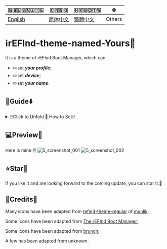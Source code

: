 🇬🇧🇺🇸🇳🇿🇮🇪|🇨🇳🇸🇬|🇭🇰🇲🇴🇹🇼|🌐
|----|----|----|----
|[English](https://github.com/1457384613gh/rEFInd-theme-named-Yours) | [简体中文](https://github.com/1457384613gh/rEFInd-theme-named-Yours/blob/main/%E8%87%AA%E8%BF%B0%E6%96%87%E4%BB%B6.md) | [繁體中文](https://github.com/1457384613gh/rEFInd-theme-named-Yours/blob/main/%E7%B9%81%E4%BD%93%E4%B8%AD%E6%96%87.md)|Others

# ℹ️rEFInd-theme-named-Yours🪪
It is a theme of rEFInd Boot Manager, which can
- ✏️set ___your profile___;
- ✏️set ___device___;
- ✏️set ___your name___.

## 🧭Guide⬇️
<details>
  <summary>🖱️Click to Unfold 📖 How to Set🖱️</summary>
  
  ### ❗️Note!❕
  - #If you have **chromeOS on BrunchFramework**, you shall read 📁THIS,
  <details>
    <summary>🖱️Click to Unfold 📂THIS🖱️</summary>
    
# How to load chromeOS by using Brunch❓️
- Find `#name#.img.grub.txt`.🔎
- Open it and copy the text.📄

![image](https://user-images.githubusercontent.com/69227436/168550855-2ec72ae0-7dcc-4421-b29f-4951989c94fe.png)

- Find `/EFI/brunch/menuentry.cfg` from your download.🔎

![image](https://user-images.githubusercontent.com/69227436/168551825-bbdb9b11-0ddf-4b3e-93b3-726f91a5dc55.png)

- Open it and paste there.📋︎

![image](https://user-images.githubusercontent.com/69227436/168553154-bb4cb0fb-728f-4301-8e12-8b1527325ec6.png)

And then it can load Chrome OS by using Brunch.👌

![image](https://user-images.githubusercontent.com/69227436/168552782-273550f9-43a3-4f6d-9638-5dd5025cd9e3.png)

![image](https://user-images.githubusercontent.com/69227436/168554286-8e7991c2-3892-4b7b-80b3-95756e2580da.png)
  </details>
  
  - #If you have **OpenCore**, you shall set `LauncherOption=System`.
  - #If you have **Bliss OS**, `/EFI/android` should be renamed `/EFI/blissos` .
  - #If you have **prime os**, `/EFI/android` should be renamed `/EFI/prime` .
  - #If you have **Phoenix OS Darkmatter**, `/EFI/android` should be renamed `/EFI/darkmatter` .
  - #If you have **Ventoy**, `VTOY: /EFI/BOOT` should be renamed `VTOY: /EFI/VENTOY` .
  - #如果你的U盘里有微PE工具箱，`U盘：/EFI/BOOT` 应该被重命名为 `U盘：/EFI/WEPE` 。
  
  ### ⬇️Download the last with `.vhdx` or `.zip`
  1. Download the last from [Releases](https://github.com/1457384613gh/rEFInd-theme-named-Yours/releases).🔗
  <details>
    <summary>🖱️Click to Unfold 📂 As for 💾`.vhdx`🖱️</summary>
    
- `.vhdx` can be used by hyper-V; You can preview by hyper-V.
- You can mount `.vhdx` by Windows 10+ for editing and copying.
- The resolution is 1024×768.
![image](https://user-images.githubusercontent.com/69227436/166185140-c74909ee-31b5-4dd4-9716-13b1073a9504.png)
  </details>
  <details>
    <summary>🖱️Click to Unfold 📂 As for 📦️`.zip`🖱️</summary>
    
    - `.zip` is so easy to use.
    - The resolution is 1920×1080.
  </details>
  
  ### ⌨️Set Resolution and Choose Mouse or Touch
  #1.5 Mount `.vhdx`.💾
  
  #1.5 Unpack `.zip`.✂️
  
  🖥️2. Edit `\EFI\refind\themes\Yours\theme.conf`,🖉
  
  🖳#2. (Edit `\EFI\boot\themes\Yours\theme.conf` for old devices,)🖉
  
  - to select your resolution;🖥️
  - to decide mouse or touch.🖱️
  
  ![image](https://user-images.githubusercontent.com/69227436/164884137-91064754-2100-4f7b-8fa7-57a37b833164.png)
  
  ### 📝Edit Banner to Set Your Profile, Device and Your Name
  - You can edit banner by using Microsoft Office 2021+;
  - You can edit banner by using Adobe Photoshop.
  <details>
    <summary>🖱️Click to Unfold 📂 For Microsoft Office 2021+🖱️</summary>
    
    🖥️3. Open `\EFI\refind\themes\Yours\banners\$resolution\BannerEditor.pptx` by using Microsoft Office 2021+,
    
    🖳#3. (Open `\EFI\boot\themes\Yours\banners\$resolution\BannerEditor.pptx` by using Microsoft Office 2021+ for old devices,)
    
    ![image](https://user-images.githubusercontent.com/69227436/164608436-e3b76607-7b73-4016-be0b-ec3c23ae9012.png)
    - to set your profile;🖉
    - to set device;🖉
    - to set your name.🖉
    
    ![image](https://user-images.githubusercontent.com/69227436/164615647-597163f7-4021-4ae5-922f-7fef1ce521bb.png)
    4. Export as png to overwrite BannerEditor.png.🖻
    
    ![image](https://user-images.githubusercontent.com/69227436/164616497-d3ca3e4a-f231-4fc2-99ac-587a32c09453.png)
  </details>
  <details>
    <summary>🖱️Click to Unfold 📂 For Adobe Photoshop🖱️</summary>
    
    - #(Also, you can use [online PS](https://ps.gaoding.com/#/))
    
    🖥️3. Open `\EFI\refind\themes\Yours\banners\$resolution\BannerEditor.psd` by using Adobe Photoshop,
    
    🖳#3. (Open `\EFI\boot\themes\Yours\banners\$resolution\BannerEditor.psd` by using Adobe Photoshop for old devices,)
    
    - to set your profile;🖉
    - to set device;🖉
    - to set your name;🖉
    
    ![image](https://user-images.githubusercontent.com/69227436/164608548-03b00cf6-4c88-489e-878a-aec8f328f1ce.png)
    4. Export as png to overwrite BannerEditor.png.🖻
  </details>
  <details>
    <summary>🖱️Click to Unfold 📂 For those who have no these 🗚fonts🖱️</summary>
    
    - 🗚`Agency FB` is the font of `The Device`
    - 🗚`French Script MT` is the font of `your name`
    - 🗚`Calibri` is the font of `the blue "of"`
    
    #4.5. 🧩You can download and install [These Fonts](https://github.com/1457384613gh/rEFInd-theme-named-Yours/releases/tag/Fonts-0.2).🔗
    
    #4.5. You can select other fonts you like.❤️
  </details>
  
  ### 🖴Read and Write ESP🗃️
  🖥️5. For new devices, copy the folder named refind into `ESP: /EFI/`.📋️
  
  🖳#5. For old devices, copy the folder named boot into `ESP: /EFI/`.📋️
  
  ### ➕Add a New Boot Entry👢
  6. By UEFI BIOS setup.⚙️
</details>

## 💻️Preview👀
Here is mine.🖻
![5_screenshot_001](https://user-images.githubusercontent.com/69227436/166140209-6f2c14b6-1e0c-4f29-8cae-74b85285fb1d.png)
![5_screenshot_002](https://user-images.githubusercontent.com/69227436/166140211-fc94ed16-946b-4974-9cb5-0945c276cfcf.png)

## ⭐Star🌟
If you like it and are looking forward to the coming update, you can star it.💫
 
## 🎉Credits🎊
Many icons have been adapted from [refind-theme-regular](https://github.com/munlik/refind-theme-regular) of [munlik](https://github.com/munlik);

Some icons have been adapted from [The rEFInd Boot Manager](http://www.rodsbooks.com/refind/);

Some icons have been adapted from [brunch](https://github.com/sebanc/brunch/);

A few has been adapted from unknown.
